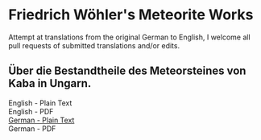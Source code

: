 # Friedrich Wöhler's Meteorite Works

Attempt at translations from the original German to English, I welcome all pull requests of submitted translations and/or edits.

## Über die Bestandtheile des Meteorsteines von Kaba in Ungarn.

English - Plain Text  
English - PDF  
[German - Plain Text](uber-bestandtheile-meteorsteines-kaba/full-text-german.md)  
German - PDF  
